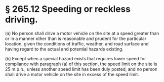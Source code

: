 # § 265.12   Speeding or reckless driving.

(a) No person shall drive a motor vehicle on the site at a speed greater than or in a manner other than is reasonable and prudent for the particular location, given the conditions of traffic, weather, and road surface and having regard to the actual and potential hazards existing. 


(b) Except when a special hazard exists that requires lower speed for compliance with paragraph (a) of this section, the speed limit on the site is 25 m.p.h., unless another speed limit has been duly posted, and no person shall drive a motor vehicle on the site in excess of the speed limit. 




